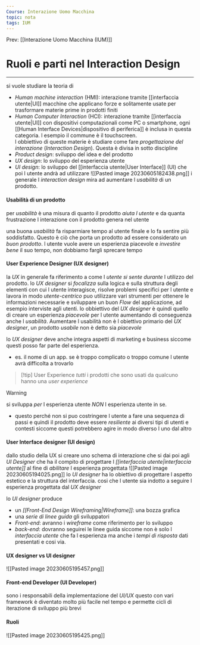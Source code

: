```yaml
---
Course: Interazione Uomo Macchina
topic: nota
tags: IUM
---
```


Prev: [[Interazione Uomo Macchina (IUM)]]

# Ruoli e parti nel Interaction Design
---
si vuole studiare la teoria di 
- _Human machine interaction_ (HMI): interazione tramite [[interfaccia utente|UI]] macchine che applicano forze e solitamente usate per trasformare materie prime in prodotti finiti
- _Human Computer Interaction_ (HCI): interazione tramite [[interfaccia utente|UI]]  con dispositivi computazionali come PC o smartphone, ogni [[Human Interface Devices|dispositivo di periferica]] è inclusa in questa categoria. l esempio il commune è il touchscreen.  
l obbiettivo di queste materie è studiare come fare  _progettazione del interazione_ (_Interaction Design_). 
Questa è divisa in sotto discipline
- _Product design_: sviluppo del idea e del prodotto
- _UX design_: lo sviluppo del esperienza utente
- _UI design_: lo sviluppo del [[interfaccia utente|User Interface]] (UI) che poi l utente andrà ad utilizzare
![[Pasted image 20230605182438.png]]
i generale l _interaction design_ mira ad aumentare l _usabilità_ di un prodotto.

#### Usabilità di un prodotto 
per _usabilità_ è una misura di quanto il prodotto _aiuta l utente_ e da quanta frustrazione l interazione con il prodotto genera nel utente    

una buona _usabilità_ fa risparmiare tempo al utente finale e lo fa sentire più soddisfatto. Questo è ciò che porta un prodotto ad essere considerato un _buon prodotto_. 
l utente vuole avere un esperienza piacevole e _investire bene_ il suo tempo, non dobbiamo fargli sprecare tempo


#### User Experience Designer (UX designer)
la _UX_ in generale fa riferimento a come l _utente si sente durante_ l utilizzo del prodotto.
lo _UX designer_ si _focalizza_ sulla logica e sulla struttura degli elementi con cui l utente interagisce, risolve problemi specifici per l utente e lavora in modo _utente-centrico_
puo utilizzare vari strumenti per ottenere le informazioni necessarie e sviluppare un buon _Flow_ del applicazione, ad esempio interviste agli utenti.
lo obbiettivo del _UX designer_ è quindi quello di creare un esperienza _piacevole_ per l utente aumentando di conseguenza anche l _usabilità_.
Aumentare l usabilità non è l obiettivo primario del _UX designer_, un prodotto _usabile_ non è detto sia _piacevole_

lo _UX designer_ deve anche integra aspetti di marketing e business siccome questi posso far parte del esperienza. 
- es.  il nome di un app. se è troppo complicato o troppo comune l utente avrà difficolta a trovarlo


> [!tip] User Experience
> _tutti_ i prodotti che sono usati da qualcuno hanno una _user experience_  

> [!warning]
>  si sviluppa _per_ l esperienza utente _NON_ l esperienza utente in se. 
>  - questo perché non si puo costringere l utente a fare una sequenza di passi e quindi il prodotto deve essere _resiliente_ ai diversi tipi di utenti e contesti siccome questi potrebbero agire in modo diverso l uno dal altro


#### User Interface designer (UI design)
dallo studio della UX si creare uno schema di interazione che si dai poi agli _UI Designer_  che ha il compito di progettare l _[[interfaccia utente|interfaccia utente]]_ al fine di _abilitare_ l esperienza progettata 
![[Pasted image 20230605194025.png]]
lo _UI designer_ ha lo obiettivo di progettare l aspetto estetico e la struttura del interfaccia. cosi che l utente sia indotto a seguire l esperienza progettata dal _UX designer_

lo _UI designer_ produce 
- un _[[Front-End Design Wireframing|Wireframe]]_: una bozza grafica 
- una _serie di linee guida_ 
gli sviluppatori 
- _Front-end_: avranno i _wireframe_ come riferimento per lo sviluppo
- _back-end_: dovranno seguirei le linee guida siccome non è solo l _interfaccia utente_ che fa l esperienza ma anche i _tempi di risposta_ dati presentati e cosi via.



#### UX designer vs UI designer
![[Pasted image 20230605195457.png]]

#### Front-end Developer (UI Developer)
sono i responsabili della implementazione del _UI/UX_
questo con vari framework è diventato molto più facile nel tempo e permette cicli di iterazione di sviluppo più brevi

#### Ruoli 
![[Pasted image 20230605195425.png]]